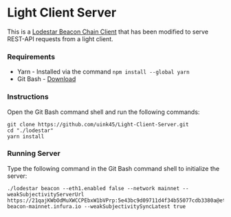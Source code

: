 # Light Client Server 

This is a [Lodestar Beacon Chain Client](https://github.com/ChainSafe/lodestar) that has been modified to serve REST-API requests from a light client.

### Requirements
- Yarn - Installed via the command `npm install --global yarn`
- Git Bash - [Download](https://git-scm.com/download/win)

### Instructions
Open the Git Bash command shell and run the following commands:
```
git clone https://github.com/uink45/Light-Client-Server.git
cd "./lodestar"
yarn install
```

### Running Server
Type the following command in the Git Bash command shell to initialize the server:
```
./lodestar beacon --eth1.enabled false --network mainnet --weakSubjectivityServerUrl https://21qajKWbOdMuXWCCPEbxW1bVPrp:5e43bc9d09711d4f34b55077cdb3380a@eth2-beacon-mainnet.infura.io --weakSubjectivitySyncLatest true
```

